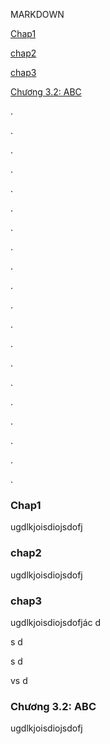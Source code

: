 MARKDOWN

[Chap1](#chap1)

[chap2](#chap2)

[chap3](#chap3)

[Chương 3.2: ABC](#Chương-3.2:-ABC)

.

.

.

.

.

.

.

.

.

.

.

.

.

.

.

.

.

.

.

.

### Chap1
ugdlkjoisdiojsdofj

### chap2
ugdlkjoisdiojsdofj

### chap3
ugdlkjoisdiojsdofjác
d


s
d


s
d

vs
d


### <a name="Chương-3.2:-ABC"></a>Chương 3.2: ABC
ugdlkjoisdiojsdofj
